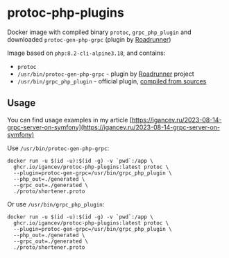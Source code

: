 # protoc-php-plugins

Docker image with compiled binary `protoc`, `grpc_php_plugin` and downloaded `protoc-gen-php-grpc`
(plugin by [Roadrunner](https://roadrunner.dev/docs/plugins-grpc/current/en))

Image based on `php:8.2-cli-alpine3.18`, and contains:

- `protoc`
- `/usr/bin/protoc-gen-php-grpc` - plugin by [Roadrunner](https://roadrunner.dev/docs/plugins-grpc/current/en) project
- `/usr/bin/grpc_php_plugin` - official plugin, [compiled from sources](https://grpc.io/docs/languages/php/basics/#setup)

## Usage

You can find usage examples in my article [https://igancev.ru/2023-08-14-grpc-server-on-symfony](https://igancev.ru/2023-08-14-grpc-server-on-symfony) 

Use `/usr/bin/protoc-gen-php-grpc`:

```shell
docker run -u $(id -u):$(id -g) -v `pwd`:/app \
  ghcr.io/igancev/protoc-php-plugins:latest protoc \
  --plugin=protoc-gen-grpc=/usr/bin/grpc_php_plugin \
  --php_out=./generated \
  --grpc_out=./generated \
  ./proto/shortener.proto
```

Or use `/usr/bin/grpc_php_plugin`:

```shell
docker run -u $(id -u):$(id -g) -v `pwd`:/app \
  ghcr.io/igancev/protoc-php-plugins:latest protoc \
  --plugin=protoc-gen-grpc=/usr/bin/grpc_php_plugin \
  --php_out=./generated \
  --grpc_out=./generated \
  ./proto/shortener.proto
```
